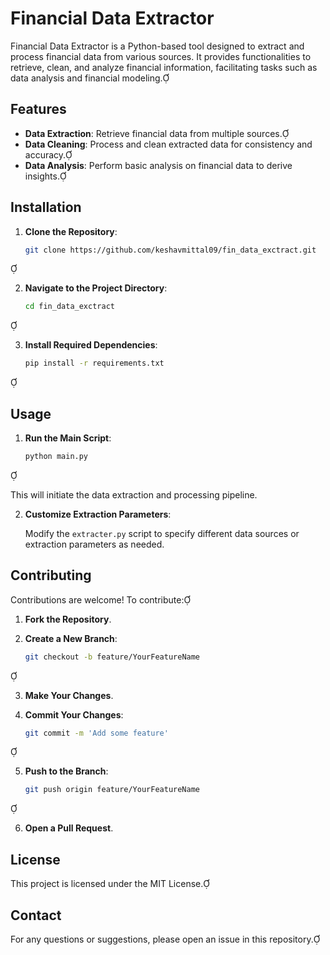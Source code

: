 # Financial Data Extractor

Financial Data Extractor is a Python-based tool designed to extract and process financial data from various sources. It provides functionalities to retrieve, clean, and analyze financial information, facilitating tasks such as data analysis and financial modeling.

## Features

- **Data Extraction**: Retrieve financial data from multiple sources.
- **Data Cleaning**: Process and clean extracted data for consistency and accuracy.
- **Data Analysis**: Perform basic analysis on financial data to derive insights.

## Installation

1. **Clone the Repository**:

   ```bash
   git clone https://github.com/keshavmittal09/fin_data_exctract.git
   ```


2. **Navigate to the Project Directory**:

   ```bash
   cd fin_data_exctract
   ```


3. **Install Required Dependencies**:

   ```bash
   pip install -r requirements.txt
   ```


## Usage

1. **Run the Main Script**:

   ```bash
   python main.py
   ```


   This will initiate the data extraction and processing pipeline.

2. **Customize Extraction Parameters**:

   Modify the `extracter.py` script to specify different data sources or extraction parameters as needed.

## Contributing

Contributions are welcome! To contribute:

1. **Fork the Repository**.
2. **Create a New Branch**:

   ```bash
   git checkout -b feature/YourFeatureName
   ```


3. **Make Your Changes**.
4. **Commit Your Changes**:

   ```bash
   git commit -m 'Add some feature'
   ```


5. **Push to the Branch**:

   ```bash
   git push origin feature/YourFeatureName
   ```


6. **Open a Pull Request**.

## License

This project is licensed under the MIT License.

## Contact

For any questions or suggestions, please open an issue in this repository. 
